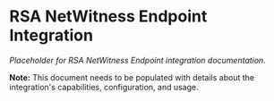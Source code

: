 # RSA NetWitness Endpoint Integration

*Placeholder for RSA NetWitness Endpoint integration documentation.*

**Note:** This document needs to be populated with details about the integration's capabilities, configuration, and usage.
